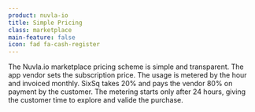 ```yaml
---
product: nuvla-io
title: Simple Pricing
class: marketplace
main-feature: false
icon: fad fa-cash-register
---
```


The Nuvla.io marketplace pricing scheme is simple and transparent. The app vendor sets the subscription price. The usage is metered by the hour and invoiced monthly. SixSq takes 20% and pays the vendor 80% on payment by the customer. The metering starts only after 24 hours, giving the customer time to explore and valide the purchase.
